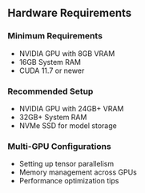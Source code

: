 ## Hardware Requirements

### Minimum Requirements
* NVIDIA GPU with 8GB VRAM
* 16GB System RAM
* CUDA 11.7 or newer

### Recommended Setup
* NVIDIA GPU with 24GB+ VRAM
* 32GB+ System RAM
* NVMe SSD for model storage

### Multi-GPU Configurations
* Setting up tensor parallelism
* Memory management across GPUs
* Performance optimization tips